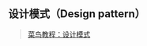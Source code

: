 ## 设计模式（Design pattern）
> [菜鸟教程：设计模式](https://www.runoob.com/design-pattern/design-pattern-tutorial.html "Java教程-设计模式")
